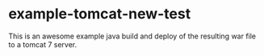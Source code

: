 # example-tomcat-new-test

This is an awesome example java build and deploy of the resulting
war file to a tomcat 7 server.

